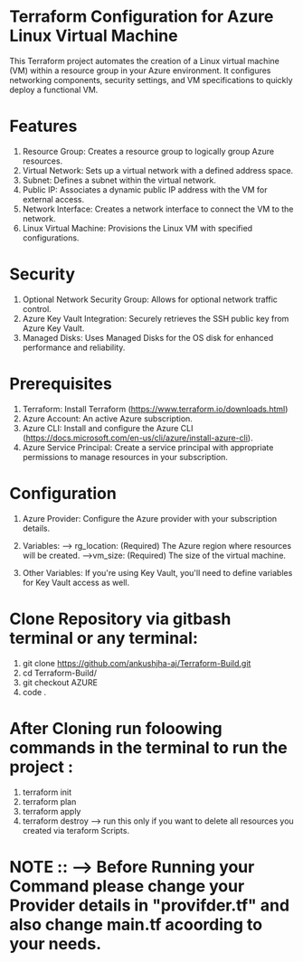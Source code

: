 # Terraform Configuration for Azure Linux Virtual Machine
This Terraform project automates the creation of a Linux virtual machine (VM) within a resource group in your Azure environment. It configures networking components, security settings, and VM specifications to quickly deploy a functional VM.

# Features
1. Resource Group: Creates a resource group to logically group Azure resources.
2. Virtual Network: Sets up a virtual network with a defined address space.
3. Subnet: Defines a subnet within the virtual network.
4. Public IP: Associates a dynamic public IP address with the VM for external access.
5. Network Interface: Creates a network interface to connect the VM to the network.
6. Linux Virtual Machine: Provisions the Linux VM with specified configurations.

# Security
1. Optional Network Security Group: Allows for optional network traffic control.
2. Azure Key Vault Integration: Securely retrieves the SSH public key from Azure Key Vault.
3. Managed Disks: Uses Managed Disks for the OS disk for enhanced performance and reliability.

# Prerequisites
1. Terraform: Install Terraform (https://www.terraform.io/downloads.html)
2. Azure Account: An active Azure subscription.
3. Azure CLI: Install and configure the Azure CLI (https://docs.microsoft.com/en-us/cli/azure/install-azure-cli).
4. Azure Service Principal: Create a service principal with appropriate permissions to manage resources in your subscription.

# Configuration
1. Azure Provider: Configure the Azure provider with your subscription details.

2. Variables:
    --> rg_location: (Required) The Azure region where resources will be created.
    -->vm_size: (Required) The size of the virtual machine.
3. Other Variables: If you're using Key Vault, you'll need to define variables for Key Vault access as well.

# Clone Repository via gitbash terminal or any terminal:
1. git clone https://github.com/ankushjha-aj/Terraform-Build.git
2. cd Terraform-Build/
3. git checkout AZURE
4. code .

# After Cloning run foloowing commands in the terminal to run the project :
1. terraform init
2. terraform plan
3. terraform apply
4. terraform destroy --> run this only if you want to delete all resources you created via teraform Scripts.

# NOTE :: --> Before Running your Command please change your Provider details in "provifder.tf" and also change main.tf acoording to your needs.